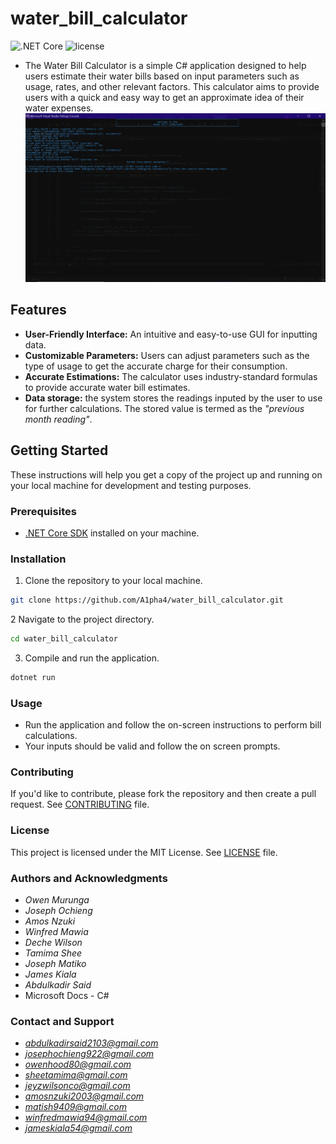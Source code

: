 # water_bill_calculator
![.NET Core](https://img.shields.io/badge/.NET%20Core-3.1%20%7C%205.0%20%7C%206.0-blue)
![license](https://img.shields.io/github/license/DAVFoundation/captain-n3m0.svg?style=flat-square)
- The Water Bill Calculator is a simple C# application designed to help users estimate their water bills based on input parameters such as usage, rates, and other relevant factors. This calculator aims to provide users with a quick and easy way to get an approximate idea of their water expenses.
![water_bill_interface](https://github.com/A1pha4/water_bill_calculator/blob/main/water%20bill%20interface.png)


## Features

- **User-Friendly Interface:** An intuitive and easy-to-use GUI for inputting data.
- **Customizable Parameters:** Users can adjust parameters such as the type of usage to get the accurate charge for their consumption.
- **Accurate Estimations:** The calculator uses industry-standard formulas to provide accurate water bill estimates.
- **Data storage:** the system stores the readings inputed by the user to use for further calculations. The stored value is termed as the *"previous month reading"*.

## Getting Started

These instructions will help you get a copy of the project up and running on your local machine for development and testing purposes.

### Prerequisites

- [.NET Core SDK](https://dotnet.microsoft.com/download) installed on your machine.

### Installation

1. Clone the repository to your local machine.

```bash
git clone https://github.com/A1pha4/water_bill_calculator.git
```
2 Navigate to the project directory.
```bash 
cd water_bill_calculator
```
3. Compile and run the application.
```bash
dotnet run
```
### Usage
- Run the application and follow the on-screen instructions to perform bill calculations.
- Your inputs should be valid and follow the on screen prompts.

### Contributing
If you'd like to contribute, please fork the repository and then create a pull request. See [CONTRIBUTING](https://github.com/A1pha4/water_bill_calculator/blob/main/CONTRIBUTING) file.

### License
This project is licensed under the MIT License. See [LICENSE](https://github.com/A1pha4/water_bill_calculator/blob/main/LICENSE) file.

### Authors and Acknowledgments
- *Owen Murunga*
- *Joseph Ochieng*
- *Amos Nzuki*
- *Winfred Mawia*
- *Deche Wilson*
- *Tamima Shee*
- *Joseph Matiko*
- *James Kiala*
- *Abdulkadir Said*
- Microsoft Docs - C#

### Contact and Support 
- *abdulkadirsaid2103@gmail.com*
- *josephochieng922@gmail.com*
- *owenhood80@gmail.com*
- *sheetamima@gmail.com*
- *jeyzwilsonco@gmail.com*
- *amosnzuki2003@gmail.com*
- *matish9409@gmail.com*
- *winfredmawia94@gmail.com*
- *jameskiala54@gmail.com*
